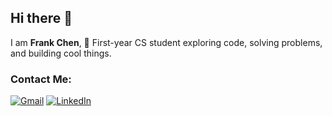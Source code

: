 ## Hi there 👋


I am **Frank Chen**,
👋 First-year CS student exploring code, solving problems, and building cool things.

### Contact Me:
[![Gmail](https://img.shields.io/badge/Gmail-D14836?style=for-the-badge&logo=gmail&logoColor=white)](mailto:frank.chen.ziy@gmail.com)
[![LinkedIn](https://img.shields.io/badge/LinkedIn-0A66C2?style=for-the-badge&logo=linkedin&logoColor=white)](https://www.linkedin.com/in/frankziychen)

